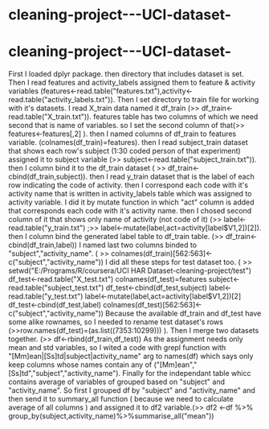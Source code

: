 # cleaning-project---UCI-dataset-
# cleaning-project---UCI-dataset-
First I loaded dplyr package. then directory that includes dataset is set. Then I read features and activity_labels assigned them to feature & activity variables (features<-read.table("features.txt"),activity<-read.table("activity_labels.txt")). 
Then I set directory to train file for working with it's datasets. I read X_train data named it df_train
(>> df_train<-read.table("X_train.txt")). features table has two columns of which we need second that is name of variables. so I set the second column of that(>>  features<-features[,2] ). then I named columns of df_train to features variable. (colnames(df_train)=features). then I read subject_train dataset that shows each row's subject (1:30 coded person of that experiment) assigned it to subject variable (>> subject<-read.table("subject_train.txt")). then I column bind it to the df_train dataset ( >> df_train<-cbind(df_train,subject)). 
then I read y_train dataset that is the label of each row indicating the code of activity. then I correspond each code with it's  activity name that is written in activity_labels table which was assigned to activity variable. I did it by mutate function in which "act" column is added that corresponds each code with it's activity name. then I chosed second column of it that shows only name of activity (not code of it) (>> label<-read.table("y_train.txt") ;>> label<-mutate(label,act=activity[label$V1,2])[2]).
then I column bind the generated label table to df_train table. (>> df_train<-cbind(df_train,label))
I named last two columns binded to "subject","activity_name". ( >> colnames(df_train)[562:563]<-c("subject","activity_name"))
I did all these steps for test dataset too.
( >> setwd("E:/Programs/R/coursera/UCI HAR Dataset-cleaning-project/test")
df_test<-read.table("X_test.txt")
colnames(df_test)=features
subject<-read.table("subject_test.txt")
df_test<-cbind(df_test,subject)
label<-read.table("y_test.txt")
label<-mutate(label,act=activity[label$V1,2])[2]
df_test<-cbind(df_test,label)
colnames(df_test)[562:563]<-c("subject","activity_name"))
Because the available df_train and df_test have some alike rownames, so I needed to rename test dataset's rows 
(>>row.names(df_test)=(as.list((7353:10299))) ).
Then I merge two datasets together. (>> df<-rbind(df_train,df_test))
As the assignment needs only mean and std variables, so I wited a code with grepl function with  
"[Mm]ean|[Ss]td|subject|activity_name" arg to names(df) which says only keep columns whose names contain any of 
("[Mm]ean","[Ss]td","subject","activity_name").
Finally for the independant table whicc contains average of variables of grouped based on "subject" and "activity_name".
So first I grouped df by "subject" and "activity_name" and then send it to summary_all function ( because we need to calculate average of all columns ) and assigned it to df2 variable.(>> df2 <-df %>% group_by(subject,activity_name)%>%summarise_all("mean"))
